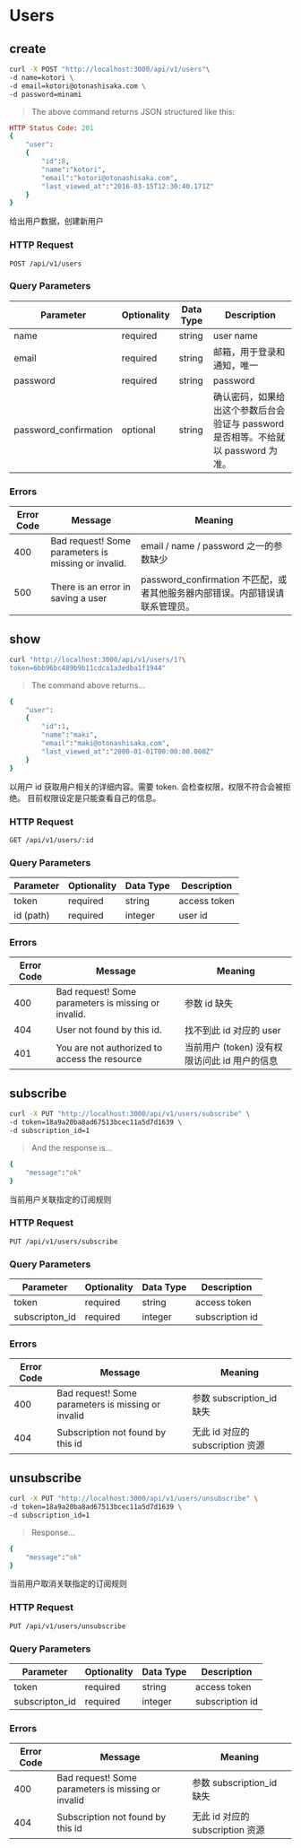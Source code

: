 # Users

## create

```bash
curl -X POST "http://localhost:3000/api/v1/users"\
-d name=kotori \
-d email=kotori@otonashisaka.com \
-d password=minami
```

> The above command returns JSON structured like this:

```ruby
HTTP Status Code: 201
{
    "user":
    {
        "id":8,
        "name":"kotori",
        "email":"kotori@otonashisaka.com",
        "last_viewed_at":"2016-03-15T12:30:40.171Z"
    }
}
```

给出用户数据，创建新用户

### HTTP Request

`POST /api/v1/users`

### Query Parameters

Parameter | Optionality | Data Type | Description
--------- | ----------- | --------- | ------------
name      |  required   | string    | user name
email     |  required   | string    | 邮箱，用于登录和通知，唯一
password  |  required   | string    | password
password_confirmation | optional | string | 确认密码，如果给出这个参数后台会验证与 password 是否相等。不给就以 password 为准。

### Errors

Error Code | Message | Meaning
---------- | ------- | -------
400 | Bad request! Some parameters is missing or invalid. | email / name / password 之一的参数缺少
500 | There is an error in saving a user | password_confirmation 不匹配，或者其他服务器内部错误。内部错误请联系管理员。



## show


```bash
curl "http://localhost:3000/api/v1/users/1?\
token=6bb96bc489b9b11cdca1a3edba1f1944"
```

> The command above returns...

```ruby
{
    "user":
    {
        "id":1,
        "name":"maki",
        "email":"maki@otonashisaka.com",
        "last_viewed_at":"2000-01-01T00:00:00.000Z"
    }
}
```

以用户 id 获取用户相关的详细内容。需要 token.
会检查权限，权限不符合会被拒绝。
目前权限设定是只能查看自己的信息。

### HTTP Request

`GET /api/v1/users/:id`

### Query Parameters

Parameter | Optionality | Data Type | Description
--------- | ----------- | --------- | ------------
token     | required    | string    | access token
id (path)  | required    | integer   | user id

### Errors

Error Code | Message | Meaning
---------- | ------- | -------
400 | Bad request! Some parameters is missing or invalid. | 参数 id 缺失
404 | User not found by this id. | 找不到此 id 对应的 user
401 | You are not authorized to access the resource | 当前用户 (token) 没有权限访问此 id 用户的信息



## subscribe


```bash
curl -X PUT "http://localhost:3000/api/v1/users/subscribe" \
-d token=18a9a20ba8ad67513bcec11a5d7d1639 \
-d subscription_id=1
```

> And the response is...

```ruby
{
    "message":"ok"
}
```

当前用户关联指定的订阅规则

### HTTP Request

`PUT /api/v1/users/subscribe`

### Query Parameters

Parameter | Optionality | Data Type | Description
--------- | ----------- | --------- | ------------
token     | required    | string    | access token
subscripton_id | required | integer | subscription id

### Errors

Error Code | Message | Meaning
---------- | ------- | -------
400 | Bad request! Some parameters is missing or invalid | 参数 subscription_id 缺失
404 | Subscription not found by this id | 无此 id 对应的 subscription 资源

## unsubscribe

```bash
curl -X PUT "http://localhost:3000/api/v1/users/unsubscribe" \
-d token=18a9a20ba8ad67513bcec11a5d7d1639 \
-d subscription_id=1
```

> Response...

```ruby
{
    "message":"ok"
}
```

当前用户取消关联指定的订阅规则

### HTTP Request

`PUT /api/v1/users/unsubscribe`

### Query Parameters

Parameter | Optionality | Data Type | Description
--------- | ----------- | --------- | ------------
token     | required    | string    | access token
subscripton_id | required | integer | subscription id

### Errors

Error Code | Message | Meaning
---------- | ------- | -------
400 | Bad request! Some parameters is missing or invalid | 参数 subscription_id 缺失
404 | Subscription not found by this id | 无此 id 对应的 subscription 资源
